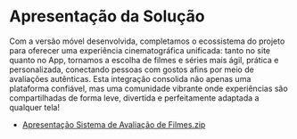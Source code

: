 # Apresentação da Solução

Com a versão móvel desenvolvida, completamos o ecossistema do projeto para oferecer uma experiência cinematográfica unificada: tanto no site quanto no App, tornamos a escolha de filmes e séries mais ágil, prática e personalizada, conectando pessoas com gostos afins por meio de avaliações autênticas.
Esta integração consolida não apenas uma plataforma confiável, mas uma comunidade vibrante onde experiências são compartilhadas de forma leve, divertida e perfeitamente adaptada a qualquer tela!


- [Apresentação Sistema de Avaliação de Filmes.zip](https://github.com/user-attachments/files/20855164/Apresentacao.Sistema.de.Avaliacao.de.Filmes.zip)

